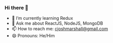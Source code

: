 ### Hi there 👋



- 🌱 I’m currently learning Redux
- 💬 Ask me about ReactJS, NodeJS, MongoDB
- 📫 How to reach me: cjoshmarshall@gmail.com
- 😄 Pronouns: He/Him

